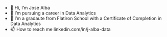 - 👋 Hi, I’m Jose Alba
- 👀 I’m pursuing a career in Data Analytics
- 🌱 I’m a gradaute from Flatiron School with a Certificate of Completion in Data Analytics
- 📫 How to reach me linkedin.com/in/j-alba-data

<!---
j-alba-data/j-alba-data is a ✨ special ✨ repository because its `README.md` (this file) appears on your GitHub profile.
You can click the Preview link to take a look at your changes.
--->

